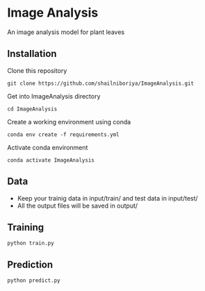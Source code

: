 # Image Analysis
An image analysis model for plant leaves

## Installation

Clone this repository 

```
git clone https://github.com/shailniboriya/ImageAnalysis.git
```

Get into ImageAnalysis directory

```
cd ImageAnalysis
```

Create a working environment using conda
```
conda env create -f requirements.yml
```

Activate conda environment
```
conda activate ImageAnalysis
```

## Data 

* Keep your trainig data in input/train/ and test data in input/test/
* All the output files will be saved in output/

## Training 

```
python train.py
```

## Prediction
```
python predict.py
```
